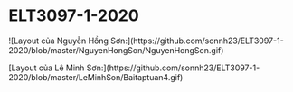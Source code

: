# ELT3097-1-2020
<p> ![Layout của Nguyễn Hồng Sơn:](https://github.com/sonnh23/ELT3097-1-2020/blob/master/NguyenHongSon/NguyenHongSon.gif) </p>
<p>[Layout của Lê Minh Sơn:](https://github.com/sonnh23/ELT3097-1-2020/blob/master/LeMinhSon/Baitaptuan4.gif) </p>
